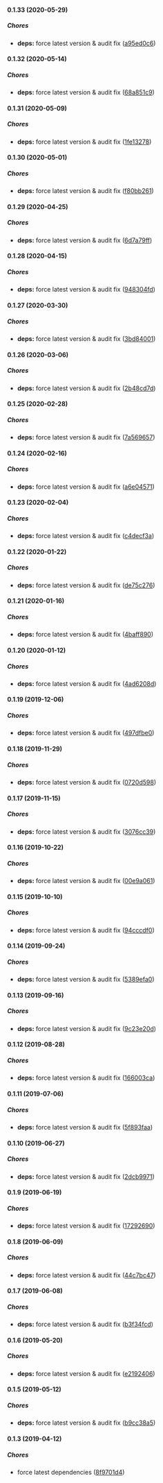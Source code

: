#### 0.1.33 (2020-05-29)

##### Chores

* **deps:**  force latest version & audit fix ([a95ed0c6](https://github.com/lykmapipo/i18n/commit/a95ed0c6c87199f039b772a7850eb9242e38afdb))

#### 0.1.32 (2020-05-14)

##### Chores

* **deps:**  force latest version & audit fix ([68a851c9](https://github.com/lykmapipo/i18n/commit/68a851c93265e74d1e131b1f4a40add2e1b1eb8f))

#### 0.1.31 (2020-05-09)

##### Chores

* **deps:**  force latest version & audit fix ([1fe13278](https://github.com/lykmapipo/i18n/commit/1fe132783f0be6ddbab124ff21299b3d21e2c70b))

#### 0.1.30 (2020-05-01)

##### Chores

* **deps:**  force latest version & audit fix ([f80bb261](https://github.com/lykmapipo/i18n/commit/f80bb2619a9f211f4bcf0c1f063601c6e32a6846))

#### 0.1.29 (2020-04-25)

##### Chores

* **deps:**  force latest version & audit fix ([6d7a79ff](https://github.com/lykmapipo/i18n/commit/6d7a79ffb787a72ae8fe36d5e786c1578601caa9))

#### 0.1.28 (2020-04-15)

##### Chores

* **deps:**  force latest version & audit fix ([948304fd](https://github.com/lykmapipo/i18n/commit/948304fde95940bf0a4419485282d0960802c698))

#### 0.1.27 (2020-03-30)

##### Chores

* **deps:**  force latest version & audit fix ([3bd84001](https://github.com/lykmapipo/i18n/commit/3bd840017019f8e6205e0b4c633e8fc8288b1132))

#### 0.1.26 (2020-03-06)

##### Chores

* **deps:**  force latest version & audit fix ([2b48cd7d](https://github.com/lykmapipo/i18n/commit/2b48cd7de6d5e29350da287f5aec9d939c8ce889))

#### 0.1.25 (2020-02-28)

##### Chores

* **deps:**  force latest version & audit fix ([7a569657](https://github.com/lykmapipo/i18n/commit/7a5696578e3a2783f1be5d3fc1e2b2cc66bbe573))

#### 0.1.24 (2020-02-16)

##### Chores

* **deps:**  force latest version & audit fix ([a6e04571](https://github.com/lykmapipo/i18n/commit/a6e045714e17158525b928dafc392674e50042f0))

#### 0.1.23 (2020-02-04)

##### Chores

* **deps:**  force latest version & audit fix ([c4decf3a](https://github.com/lykmapipo/i18n/commit/c4decf3ad4c8ef00e052de9b88cd7cb70f60d43d))

#### 0.1.22 (2020-01-22)

##### Chores

* **deps:**  force latest version & audit fix ([de75c276](https://github.com/lykmapipo/i18n/commit/de75c276bd4d7d1d4d7a6f0f93b8806ce1516bef))

#### 0.1.21 (2020-01-16)

##### Chores

* **deps:**  force latest version & audit fix ([4baff890](https://github.com/lykmapipo/i18n/commit/4baff8902b72d3750c01bbf15fbca802663027d8))

#### 0.1.20 (2020-01-12)

##### Chores

* **deps:**  force latest version & audit fix ([4ad6208d](https://github.com/lykmapipo/i18n/commit/4ad6208d842429d385a3de6e7c3396728b1ce675))

#### 0.1.19 (2019-12-06)

##### Chores

* **deps:**  force latest version & audit fix ([497dfbe0](https://github.com/lykmapipo/i18n/commit/497dfbe0308ca1120fb9feff2d7d3c907ceeeb92))

#### 0.1.18 (2019-11-29)

##### Chores

* **deps:**  force latest version & audit fix ([0720d598](https://github.com/lykmapipo/i18n/commit/0720d598225633e8d2d67838f422da5d65ab2f3e))

#### 0.1.17 (2019-11-15)

##### Chores

* **deps:**  force latest version & audit fix ([3076cc39](https://github.com/lykmapipo/i18n/commit/3076cc3950bfe601e5aea6a0708234eafd13b24c))

#### 0.1.16 (2019-10-22)

##### Chores

* **deps:**  force latest version & audit fix ([00e9a061](https://github.com/lykmapipo/i18n/commit/00e9a06136cd7373a8433cabd4cdb06c7e1e73fd))

#### 0.1.15 (2019-10-10)

##### Chores

* **deps:**  force latest version & audit fix ([94cccdf0](https://github.com/lykmapipo/i18n/commit/94cccdf0baf4851b57017f1d99df4e2a3596eb01))

#### 0.1.14 (2019-09-24)

##### Chores

* **deps:**  force latest version & audit fix ([5389efa0](https://github.com/lykmapipo/i18n/commit/5389efa088fd7885ba3565f1b9249929a5613adf))

#### 0.1.13 (2019-09-16)

##### Chores

* **deps:**  force latest version & audit fix ([9c23e20d](https://github.com/lykmapipo/i18n/commit/9c23e20d883a841c1e64d01bcadd83981a8ebfd1))

#### 0.1.12 (2019-08-28)

##### Chores

* **deps:**  force latest version & audit fix ([166003ca](https://github.com/lykmapipo/i18n/commit/166003caf596e6d522f33e1d8a757ba34e7c30f8))

#### 0.1.11 (2019-07-06)

##### Chores

* **deps:**  force latest version & audit fix ([5f893faa](https://github.com/lykmapipo/i18n/commit/5f893faa2ec749dc8cdb47eb96b5c1c0d28f5c6b))

#### 0.1.10 (2019-06-27)

##### Chores

* **deps:**  force latest version & audit fix ([2dcb9971](https://github.com/lykmapipo/i18n/commit/2dcb9971fa73c015c471b65ae555cb148f294610))

#### 0.1.9 (2019-06-19)

##### Chores

* **deps:**  force latest version & audit fix ([17292690](https://github.com/lykmapipo/i18n/commit/172926902af29e4dcc22b83be9b528add89a55ea))

#### 0.1.8 (2019-06-09)

##### Chores

* **deps:**  force latest version & audit fix ([44c7bc47](https://github.com/lykmapipo/i18n/commit/44c7bc47b680a2ebb33acccdb9952f0fad114b35))

#### 0.1.7 (2019-06-08)

##### Chores

* **deps:**  force latest version & audit fix ([b3f34fcd](https://github.com/lykmapipo/i18n/commit/b3f34fcda815e170bf58c77fc2ae7694eb5fe2e7))

#### 0.1.6 (2019-05-20)

##### Chores

* **deps:**  force latest version & audit fix ([e2192406](https://github.com/lykmapipo/i18n/commit/e21924062c22b2baf6a2b6172513285bdce7625c))

#### 0.1.5 (2019-05-12)

##### Chores

* **deps:**  force latest version & audit fix ([b9cc38a5](https://github.com/lykmapipo/i18n/commit/b9cc38a55b0d2d76423f9b3944d36e65cde66e9a))

#### 0.1.3 (2019-04-12)

##### Chores

*  force latest dependencies ([8f9701d4](https://github.com/lykmapipo/i18n/commit/8f9701d46bb369ebfb3ea53536457ac2a9e5a9e0))

